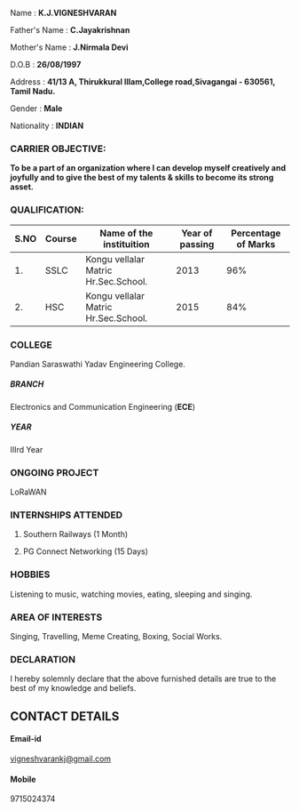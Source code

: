 Name          : **K.J.VIGNESHVARAN**

Father's Name : **C.Jayakrishnan**

Mother's Name : **J.Nirmala Devi**

D.O.B         : **26/08/1997**

Address       : **41/13 A, Thirukkural Illam,College road,Sivagangai - 630561, Tamil Nadu.**

Gender        : **Male**

Nationality   : **INDIAN**

### CARRIER OBJECTIVE:
**To be a part of an organization where I can develop myself creatively and joyfully and to give the best of my talents & skills to become its strong asset.**

### QUALIFICATION:
S.NO|Course|Name of the instituition|Year of passing|Percentage of Marks
---------|-----------|------------------------------|---------------------|------------------------
1.|SSLC|Kongu vellalar Matric Hr.Sec.School.|2013|96%
2.|HSC|Kongu vellalar Matric Hr.Sec.School.|2015|84%



### COLLEGE 
Pandian Saraswathi Yadav Engineering College.

##### **BRANCH**
Electronics and Communication Engineering (**ECE**)

##### **YEAR**
IIIrd Year

### ONGOING PROJECT
LoRaWAN

### INTERNSHIPS ATTENDED
1) Southern Railways (1 Month)

2) PG Connect Networking (15 Days)

### HOBBIES
Listening to music, watching movies, eating, sleeping and singing.

### AREA OF INTERESTS
Singing, Travelling, Meme Creating, Boxing, Social Works.

###                                                     **DECLARATION**
   I hereby solemnly declare that the above furnished details are true to the best of my knowledge and beliefs.

## **CONTACT DETAILS**
#### Email-id
vigneshvarankj@gmail.com
#### Mobile
9715024374
